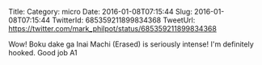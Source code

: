 Title: 
Category: micro
Date: 2016-01-08T07:15:44
Slug: 2016-01-08T07:15:44
TwitterId: 685359211899834368
TweetUrl: https://twitter.com/mark_philpot/status/685359211899834368

Wow! Boku dake ga Inai Machi (Erased) is seriously intense! I'm definitely hooked. Good job A1